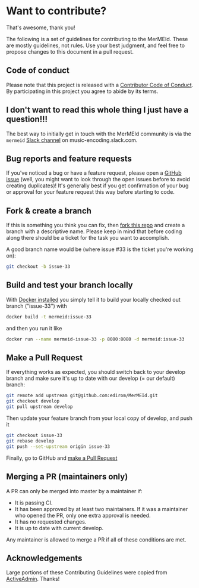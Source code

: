 # Want to contribute?

That's awesome, thank you!

The following is a set of guidelines for contributing to the MerMEId. These are mostly guidelines, not rules. Use your best judgment, and feel free to propose changes to this document in a pull request.


## Code of conduct

Please note that this project is released with a [Contributor Code of Conduct]. By participating in this project you agree to abide by its terms.


## I don't want to read this whole thing I just have a question!!!

The best way to initially get in touch with the MerMEId community is via the `mermeid` [Slack channel] on music-encoding.slack.com.


## Bug reports and feature requests

If you've noticed a bug or have a feature request, please open a [GitHub issue] (well, you might want to look through the open issues before to avoid creating duplicates)! It's generally best if you get confirmation of your bug or approval for your feature request this way before starting to code.


## Fork & create a branch

If this is something you think you can fix, then [fork this repo] and create
a branch with a descriptive name. Please keep in mind that before coding along there should be a ticket for the task you want to accomplish.

A good branch name would be (where issue #33 is the ticket you're working on):

```sh
git checkout -b issue-33
```

## Build and test your branch locally

With [Docker installed] you simply tell it to build your locally checked out branch ("issue-33") with

```sh
docker build -t mermeid:issue-33
```

and then you run it like 

```sh
docker run --name mermeid-issue-33 -p 8080:8080 -d mermeid:issue-33
```

## Make a Pull Request

If everything works as expected, you should switch back to your develop branch and make sure it's up to date with our develop (= our default) branch:
```sh
git remote add upstream git@github.com:edirom/MerMEId.git
git checkout develop
git pull upstream develop
```

Then update your feature branch from your local copy of develop, and push it

```sh
git checkout issue-33
git rebase develop
git push --set-upstream origin issue-33
```

Finally, go to GitHub and [make a Pull Request]

## Merging a PR (maintainers only)

A PR can only be merged into master by a maintainer if:

* It is passing CI.
* It has been approved by at least two maintainers. If it was a maintainer who opened the PR, only one extra approval is needed.
* It has no requested changes.
* It is up to date with current develop.

Any maintainer is allowed to merge a PR if all of these conditions are
met.


## Acknowledgements

Large portions of these Contributing Guidelines were copied from [ActiveAdmin]. Thanks!

[Contributor Code of Conduct]: CODE_OF_CONDUCT.md
[Slack channel]: https://join.slack.com/t/music-encoding/shared_invite/zt-4zgx6zbq-2jEjDiUT7ym3dygTaY8C0g 
[GitHub issue]: https://github.com/Edirom/MerMEId/issues/new
[fork this repo]: https://help.github.com/articles/fork-a-repo
[Docker installed]: https://docs.docker.com/get-docker/
[make a pull request]: https://help.github.com/articles/creating-a-pull-request
[ActiveAdmin]: https://github.com/activeadmin/activeadmin/blob/HEAD/CONTRIBUTING.md